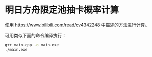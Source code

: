 # 明日方舟限定池抽卡概率计算

使用 https://www.bilibili.com/read/cv4342248 中描述的方法进行计算。

可用类似下面的命令编译执行：

```bash
g++ main.cpp -o main.exe
./main.exe
```
